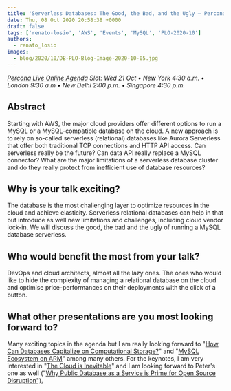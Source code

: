 ```yaml
---
title: 'Serverless Databases: The Good, the Bad, and the Ugly – Percona Live ONLINE Talk Preview'
date: Thu, 08 Oct 2020 20:58:38 +0000
draft: false
tags: ['renato-losio', 'AWS', 'Events', 'MySQL', 'PLO-2020-10']
authors:
  - renato_losio
images:
  - blog/2020/10/DB-PLO-Blog-Image-2020-10-05.jpg
---
```


_[Percona Live Online Agenda](https://www.percona.com/live/agenda) Slot: Wed 21 Oct • New York 4:30 a.m. • London 9:30 a.m • New Delhi 2:00 p.m. • Singapore 4:30 p.m._

Abstract
--------

Starting with AWS, the major cloud providers offer different options to run a MySQL or a MySQL-compatible database on the cloud. A new approach is to rely on so-called serverless (relational) databases like Aurora Serverless that offer both traditional TCP connections and HTTP API access. Can serverless really be the future? Can data API really replace a MySQL connector? What are the major limitations of a serverless database cluster and do they really protect from inefficient use of database resources?

Why is your talk exciting?
--------------------------

The database is the most challenging layer to optimize resources in the cloud and achieve elasticity. Serverless relational databases can help in that but introduce as well new limitations and challenges, including cloud vendor lock-in. We will discuss the good, the bad and the ugly of running a MySQL database serverless.

Who would benefit the most from your talk?
------------------------------------------

DevOps and cloud architects, almost all the lazy ones. The ones who would like to hide the complexity of managing a relational database on the cloud and optimise price-performances on their deployments with the click of a button.

What other presentations are you most looking forward to?
---------------------------------------------------------

Many exciting topics in the agenda but I am really looking forward to "[How Can Databases Capitalize on Computational Storage?](https://sched.co/eN9q)" and "[MySQL Ecosystem on ARM](https://sched.co/ePnR)" among many others. For the keynotes, I am very interested in "[The Cloud is Inevitable](https://sched.co/eov2)" and I am looking forward to Peter's one as well ("[Why Public Database as a Service is Prime for Open Source Disruption").](https://perconaliveonline2020.sched.com/#)